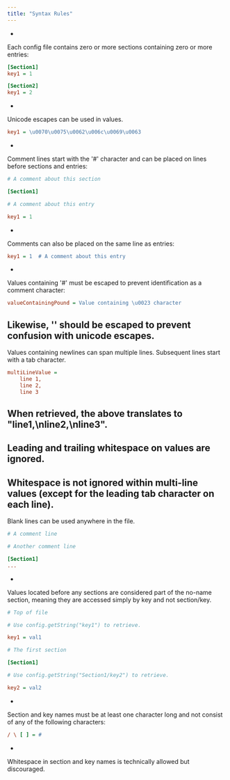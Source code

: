 ```yaml
---
title: "Syntax Rules"
---
```


-
Each config file contains zero or more sections containing zero or more entries:

```ini
[Section1]
key1 = 1

[Section2]
key1 = 2
```


-
Unicode escapes can be used in values.

```ini
key1 = \u0070\u0075\u0062\u006c\u0069\u0063
```


-
Comment lines start with the '#' character and can be placed on lines before sections and entries:

```ini
# A comment about this section

[Section1]

# A comment about this entry

key1 = 1
```


-
Comments can also be placed on the same line as entries:

```ini
key1 = 1  # A comment about this entry
```


-
Values containing '#' must be escaped to prevent identification as a comment character:

```ini
valueContainingPound = Value containing \u0023 character
```


Likewise, '\' should be escaped to prevent confusion with unicode escapes.
-
Values containing newlines can span multiple lines.
Subsequent lines start with a tab character.

```ini
multiLineValue =
    line 1,
    line 2,
    line 3
```


When retrieved, the above translates to "line1,\nline2,\nline3".
-
Leading and trailing whitespace on values are ignored.
-
Whitespace is not ignored within multi-line values (except for the leading tab character on each line).
-
Blank lines can be used anywhere in the file.

```ini
# A comment line

# Another comment line

[Section1]
...
```


-
Values located before any sections are considered part of the no-name section, meaning
they are accessed simply by key and not section/key.

```ini
# Top of file

# Use config.getString("key1") to retrieve.

key1 = val1

# The first section

[Section1]

# Use config.getString("Section1/key2") to retrieve.

key2 = val2
```


-
Section and key names must be at least one character long and not consist of any of the following
characters:

```ini
/ \ [ ] = #
```


-
Whitespace in section and key names is technically allowed but discouraged.
